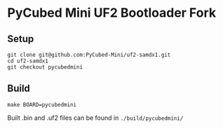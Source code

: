 # PyCubed Mini UF2 Bootloader Fork
## Setup
```
git clone git@github.com:PyCubed-Mini/uf2-samdx1.git
cd uf2-samdx1
git checkout pycubedmini
```
## Build
```
make BOARD=pycubedmini
```
Built .bin and .uf2 files can be found in `./build/pycubedmini/`
